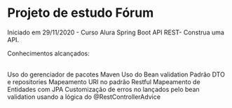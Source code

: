 # Projeto de estudo Fórum

Iniciado em 29/11/2020 - Curso Alura Spring Boot API REST- Construa uma API. 

Conhecimentos alcançados: <br /><br />

Uso do gerenciador de pacotes Maven 
Uso do Bean validation
Padrão DTO e repositories 
Mapeamento URI no padrão Restful 
Mapeamento de Entidades com JPA
Customização de erros no lançados pelo bean validation usando a lógica do @RestControllerAdvice
